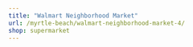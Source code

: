 ```yaml
---
title: "Walmart Neighborhood Market"
url: /myrtle-beach/walmart-neighborhood-market-4/
shop: supermarket
---
```

